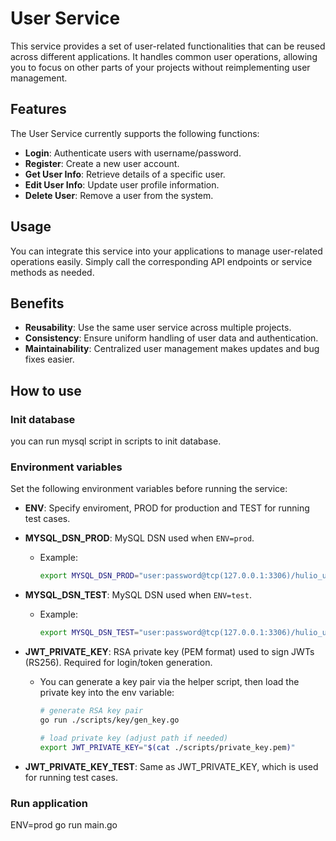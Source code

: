 # User Service

This service provides a set of user-related functionalities that can be reused across different applications. It handles common user operations, allowing you to focus on other parts of your projects without reimplementing user management.

## Features

The User Service currently supports the following functions:

- **Login**: Authenticate users with username/password.
- **Register**: Create a new user account.
- **Get User Info**: Retrieve details of a specific user.
- **Edit User Info**: Update user profile information.
- **Delete User**: Remove a user from the system.

## Usage

You can integrate this service into your applications to manage user-related operations easily. Simply call the corresponding API endpoints or service methods as needed.

## Benefits

- **Reusability**: Use the same user service across multiple projects.
- **Consistency**: Ensure uniform handling of user data and authentication.
- **Maintainability**: Centralized user management makes updates and bug fixes easier.

## How to use
### Init database
you can run mysql script in scripts to init database.

### Environment variables

Set the following environment variables before running the service:

- **ENV**: Specify enviroment, PROD for production and TEST for running test cases.

- **MYSQL_DSN_PROD**: MySQL DSN used when `ENV=prod`.
  - Example:
    ```bash
    export MYSQL_DSN_PROD="user:password@tcp(127.0.0.1:3306)/hulio_user?charset=utf8mb4&parseTime=True&loc=Local"
    ```

- **MYSQL_DSN_TEST**: MySQL DSN used when `ENV=test`.
  - Example:
    ```bash
    export MYSQL_DSN_TEST="user:password@tcp(127.0.0.1:3306)/hulio_user_test?charset=utf8mb4&parseTime=True&loc=Local"
    ```

- **JWT_PRIVATE_KEY**: RSA private key (PEM format) used to sign JWTs (RS256). Required for login/token generation.
  - You can generate a key pair via the helper script, then load the private key into the env variable:
    ```bash
    # generate RSA key pair
    go run ./scripts/key/gen_key.go

    # load private key (adjust path if needed)
    export JWT_PRIVATE_KEY="$(cat ./scripts/private_key.pem)"
    ```

- **JWT_PRIVATE_KEY_TEST**: Same as JWT_PRIVATE_KEY, which is used for running test cases.

### Run application
ENV=prod go run main.go

